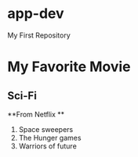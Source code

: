 # app-dev
My First Repository 
# My Favorite Movie
## Sci-Fi 

**From Netflix **
1. Space sweepers
2. The Hunger games 
3. Warriors of future 
